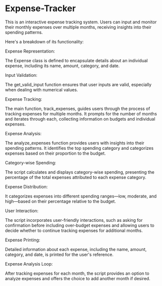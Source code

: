 # Expense-Tracker
This is an interactive expense tracking system. Users can input and monitor their monthly expenses over multiple months, receiving insights into their spending patterns.

Here's a breakdown of its functionality:

Expense Representation:

The Expense class is defined to encapsulate details about an individual expense, including its name, amount, category, and date.

Input Validation:

The get_valid_input function ensures that user inputs are valid, especially when dealing with numerical values.

Expense Tracking:

The main function, track_expenses, guides users through the process of tracking expenses for multiple months. It prompts for the number of months and iterates through each, collecting information on budgets and individual expenses.

Expense Analysis:

The analyze_expenses function provides users with insights into their spending patterns. It identifies the top spending category and categorizes expenses based on their proportion to the budget.

Category-wise Spending:

The script calculates and displays category-wise spending, presenting the percentage of the total expenses attributed to each expense category.

Expense Distribution:

It categorizes expenses into different spending ranges—low, moderate, and high—based on their percentage relative to the budget.

User Interaction:

The script incorporates user-friendly interactions, such as asking for confirmation before including over-budget expenses and allowing users to decide whether to continue tracking expenses for additional months.

Expense Printing:

Detailed information about each expense, including the name, amount, category, and date, is printed for the user's reference.

Expense Analysis Loop:

After tracking expenses for each month, the script provides an option to analyze expenses and offers the choice to add another month if desired.
